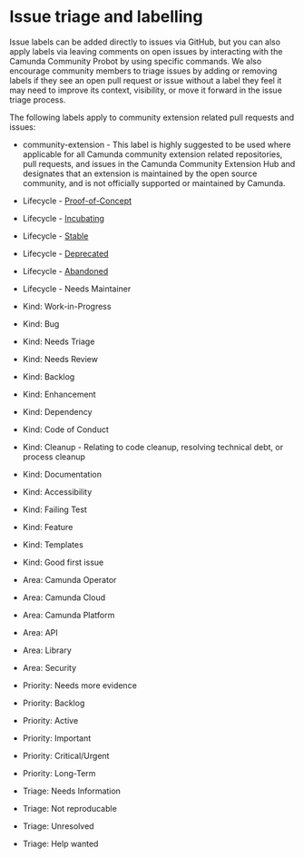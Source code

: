 # Issue triage and labelling

Issue labels can be added directly to issues via GitHub, but you can also apply labels via leaving comments on open issues by interacting with the Camunda Community Probot by using specific commands. We also encourage community members to triage issues by adding or removing labels if they see an open pull request or issue without a label they feel it may need to improve its context, visibility, or move it forward in the issue triage process.

The following labels apply to community extension related pull requests and issues:

* community-extension - This label is highly suggested to be used where applicable for all Camunda community extension related repositories, pull requests, and issues in the Camunda Community Extension Hub and designates that an extension is maintained by the open source community, and is not officially supported or maintained by Camunda.


* Lifecycle - [Proof-of-Concept](https://github.com/Camunda-Community-Hub/community/blob/main/extension-lifecycle.md#proof-of-concept-)
* Lifecycle - [Incubating](https://github.com/Camunda-Community-Hub/community/blob/main/extension-lifecycle.md#incubating-)
* Lifecycle - [Stable](https://github.com/Camunda-Community-Hub/community/blob/main/extension-lifecycle.md#stable-)
* Lifecycle - [Deprecated](https://github.com/Camunda-Community-Hub/community/blob/main/extension-lifecycle.md#deprecated-)
* Lifecycle - [Abandoned](https://github.com/Camunda-Community-Hub/community/blob/main/extension-lifecycle.md#abandoned-)
* Lifecycle - Needs Maintainer


* Kind: Work-in-Progress
* Kind: Bug
* Kind: Needs Triage
* Kind: Needs Review
* Kind: Backlog
* Kind: Enhancement
* Kind: Dependency
* Kind: Code of Conduct
* Kind: Cleanup - Relating to code cleanup, resolving technical debt, or process cleanup
* Kind: Documentation
* Kind: Accessibility
* Kind: Failing Test 
* Kind: Feature
* Kind: Templates
* Kind: Good first issue

* Area: Camunda Operator
* Area: Camunda Cloud
* Area: Camunda Platform
* Area: API 
* Area: Library
* Area: Security

* Priority: Needs more evidence
* Priority: Backlog
* Priority: Active 
* Priority: Important
* Priority: Critical/Urgent
* Priority: Long-Term

* Triage: Needs Information
* Triage: Not reproducable
* Triage: Unresolved
* Triage: Help wanted
